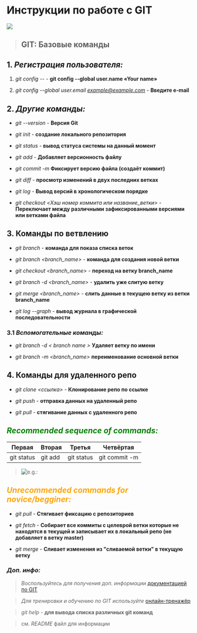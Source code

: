 # Инструкции по работе с GIT

![](https://fuzeservers.ru/wp-content/uploads/3/0/c/30c29ce4cc08523ecc6e1f205bc207d0.jpeg)

>## GIT: Базовые команды


## 1. *Регистрация пользователя:*

1. *git config --* - **git config --global user.name «Your name»**

2. *git config --global user.email example@example.com* - **Введите e-mail**

## 2. *Другие команды:*

* *git --version* - **Версия Git**

* *git init* - **создание локального репозитория**

* *git status* - **вывод статуса системы на данный момент**

* *git add* - **Добавляет версионность файлу**

* *git commit -m* **Фиксирует версию файла (создаёт коммит)**

* *git diff* - **просмотр изменений в двух последних ветках**

* *git log* - **Вывод версий в хронологическом порядке**

* *git checkout <Хэш номер коммита или название_ветки>* - **Переключает между различными зафиксированными версиями или ветками файла**

## 3. Команды по ветвлению

* *git branch* - **команда для показа списка веток**

* *git branch <branch_name>* - **команда для создания новой ветки**

* *git checkout <branch_name>* - **переход на ветку branch_name**

* *git branch -d <branch_name>* - **удалить уже слитую ветку**

* *git merge <branch_name>* - **слить данные в текущею ветку из ветки branch_name**

* *git log --graph* - **вывод журнала в графической последовательности**

### 3.1 *Вспомогательные команды:* 

* *git branch -d < branch name >*  **Удаляет ветку по имени**

* *git branch -m <branch_name>*  **переименование основной ветки**

## 4. Команды для удаленного репо

* *git clone <ссылка>* - **Клонирование репо по ссылке**

* *git push* - **отправка данных на удаленный репо**

* *git pull* - **стягивание данных с удаленного репо** 

## <span style="color:green"> *Recommended sequence of commands:* </span>

|Первая   |Вторая   |Третья|Четвёртая|
|----------|-----------|---------|------------|
|git status|git add    |git status  |git commit -m

>![e.g.:](https://ie.wampi.ru/2022/10/02/ss-git-status.jpg "Example")

## <span style="color:orange"> *Unrecommended commands for novice/begginer:*</span>
* *git pull* - **Стягивает фиксацию с репозиториев**

* *git fetch* - **Собирает все коммиты с целеврой ветки которые не находятся в текущей и записывает их в локальный репо (не добавляет в ветку master)**

* *git merge <merged brunch>* - **Сливает изменения из "сливаемой ветки" в текущую ветку**

### *Доп. инфо:*

> *Воспользуйтесь для получения доп. информации* [документацией по GIT](https://git-scm.com/doc)

>*Для тренировки и обучению по GIT используйте* [онлайн-тренажёр](https://learngitbranching.js.org/)

> *git help* - **для вывода списка различных git команд**

> cм. *README* файл для информации